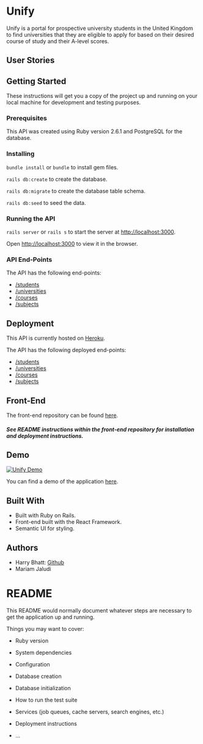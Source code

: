 # Unify
Unify is a portal for prospective university students in the United Kingdom to find universities that they are eligible to apply for based on their desired course of study and their A-level scores.

## User Stories

## Getting Started
These instructions will get you a copy of the project up and running on your local machine for development and testing purposes.

### Prerequisites
This API was created using Ruby version 2.6.1 and PostgreSQL for the database.

### Installing

`bundle install` or `bundle` to install gem files.<br>

`rails db:create` to create the database. <br>

`rails db:migrate` to create the database table schema. <br>

`rails db:seed` to seed the data. <br>

### Running the API

`rails server` or `rails s` to start the server at [http://localhost:3000](http://localhost:3000).

Open [http://localhost:3000](http://localhost:3000) to view it in the browser.

### API End-Points

The API has the following end-points: <br>
* [/students](http://localhost:3000/students) <br>
* [/universities](http://localhost:3000/universities) <br>
* [/courses](http://localhost:3000/courses) <br>
* [/subjects](http://localhost:3000/subjects) <br>

## Deployment

This API is currently hosted on [Heroku](https://unify-backend.herokuapp.com).

The API has the following deployed end-points: <br>
* [/students](https://unify-backend.herokuapp.com/students) <br>
* [/universities](https://unify-backend.herokuapp.com/universities) <br>
* [/courses](https://unify-backend.herokuapp.com/courses) <br>
* [/subjects](https://unify-backend.herokuapp.com/subjects) <br>

## Front-End

The front-end repository can be found [here](https://github.com/Mariamjaludi/Unify-frontend).

##### *See README instructions within the front-end repository for installation and deployment instructions.*

## Demo

[![Unify Demo](http://img.youtube.com/vi/E6CHLd-bafc/0.jpg)](http://www.youtube.com/watch?v=E6CHLd-bafc "myConcierge Demo")

You can find a demo of the application [here](https://youtu.be/E6CHLd-bafc).

## Built With

* Built with Ruby on Rails.
* Front-end built with the React Framework.
* Semantic UI for styling.

## Authors

* Harry Bhatt: [Github](https://github.com/LondonBishop)
* Mariam Jaludi


# README

This README would normally document whatever steps are necessary to get the
application up and running.

Things you may want to cover:

* Ruby version

* System dependencies

* Configuration

* Database creation

* Database initialization

* How to run the test suite

* Services (job queues, cache servers, search engines, etc.)

* Deployment instructions

* ...

